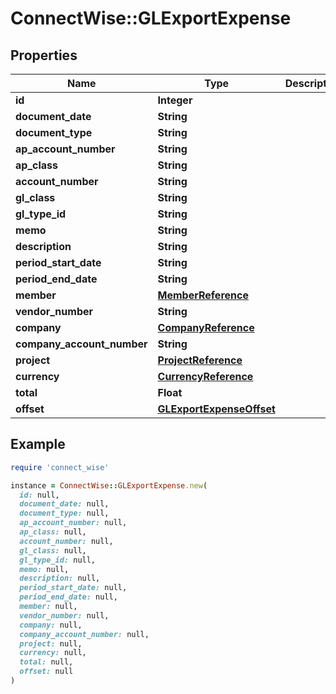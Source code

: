 # ConnectWise::GLExportExpense

## Properties

| Name | Type | Description | Notes |
| ---- | ---- | ----------- | ----- |
| **id** | **Integer** |  | [optional] |
| **document_date** | **String** |  | [optional] |
| **document_type** | **String** |  | [optional] |
| **ap_account_number** | **String** |  | [optional] |
| **ap_class** | **String** |  | [optional] |
| **account_number** | **String** |  | [optional] |
| **gl_class** | **String** |  | [optional] |
| **gl_type_id** | **String** |  | [optional] |
| **memo** | **String** |  | [optional] |
| **description** | **String** |  | [optional] |
| **period_start_date** | **String** |  | [optional] |
| **period_end_date** | **String** |  | [optional] |
| **member** | [**MemberReference**](MemberReference.md) |  | [optional] |
| **vendor_number** | **String** |  | [optional] |
| **company** | [**CompanyReference**](CompanyReference.md) |  | [optional] |
| **company_account_number** | **String** |  | [optional] |
| **project** | [**ProjectReference**](ProjectReference.md) |  | [optional] |
| **currency** | [**CurrencyReference**](CurrencyReference.md) |  | [optional] |
| **total** | **Float** |  | [optional] |
| **offset** | [**GLExportExpenseOffset**](GLExportExpenseOffset.md) |  | [optional] |

## Example

```ruby
require 'connect_wise'

instance = ConnectWise::GLExportExpense.new(
  id: null,
  document_date: null,
  document_type: null,
  ap_account_number: null,
  ap_class: null,
  account_number: null,
  gl_class: null,
  gl_type_id: null,
  memo: null,
  description: null,
  period_start_date: null,
  period_end_date: null,
  member: null,
  vendor_number: null,
  company: null,
  company_account_number: null,
  project: null,
  currency: null,
  total: null,
  offset: null
)
```

